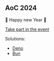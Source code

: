 ## AoC 2024

🎄 Happy new Year 🎄

[Take part in the event](https://adventofcode.com/2024)

Solutions:

- [Deno](/deno)
- [Bun](/bun)
